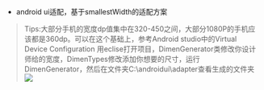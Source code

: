 - android ui适配，基于smallestWidth的适配方案


> Tips:大部分手机的宽度dp值集中在320-450之间，大部分1080P的手机应该都是360dp。可以在这个基础上，参考Android studio中的Virtual Device Configuration
>用eclise打开项目，DimenGenerator类修改你设计师给的宽度，DimenTypes修改添加你想要的尺寸，运行DimenGenerator，然后在文件夹C:\androidui\adapter查看生成的文件夹
![](https://github.com/ladingwu/dimens_sw/blob/master/tips.jpg)
